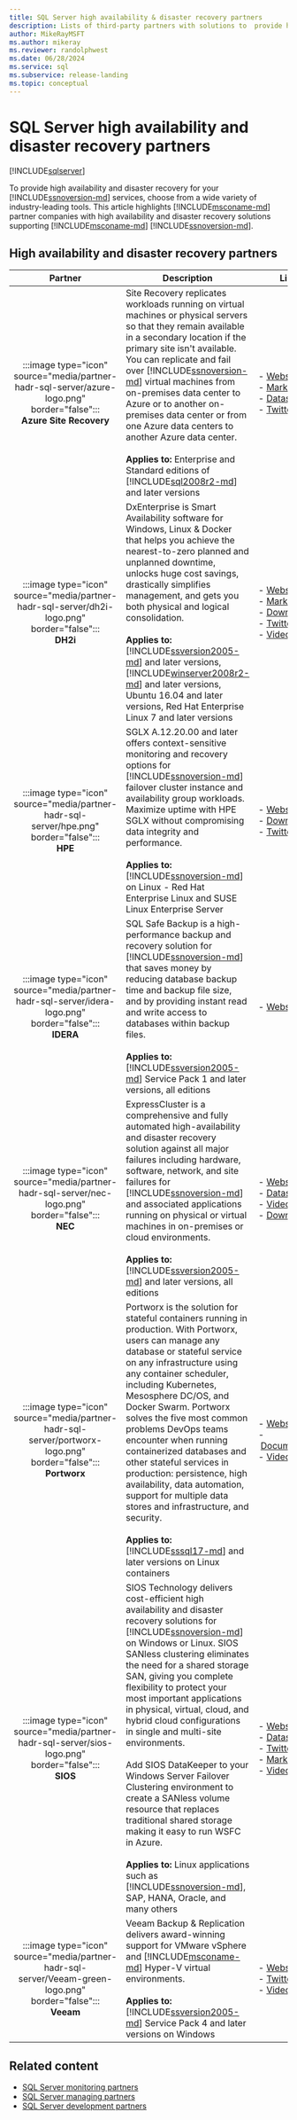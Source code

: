 ```yaml
---
title: SQL Server high availability & disaster recovery partners
description: Lists of third-party partners with solutions to  provide high availability and disaster recovery for your SQL Server services.
author: MikeRayMSFT
ms.author: mikeray
ms.reviewer: randolphwest
ms.date: 06/28/2024
ms.service: sql
ms.subservice: release-landing
ms.topic: conceptual
---
```

# SQL Server high availability and disaster recovery partners

[!INCLUDE[sqlserver](../includes/applies-to-version/sqlserver.md)]

To provide high availability and disaster recovery for your [!INCLUDE[ssnoversion-md](../includes/ssnoversion-md.md)] services, choose from a wide variety of industry-leading tools. This article highlights [!INCLUDE[msconame-md](../includes/msconame-md.md)] partner companies with high availability and disaster recovery solutions supporting [!INCLUDE[msconame-md](../includes/msconame-md.md)] [!INCLUDE[ssnoversion-md](../includes/ssnoversion-md.md)].

## High availability and disaster recovery partners

| Partner | Description | Links |
| :---: | --- | --- |
| :::image type="icon" source="media/partner-hadr-sql-server/azure-logo.png" border="false":::<br />**Azure Site Recovery** | Site Recovery replicates workloads running on virtual machines or physical servers so that they remain available in a secondary location if the primary site isn't available. You can replicate and fail over [!INCLUDE[ssnoversion-md](../includes/ssnoversion-md.md)] virtual machines from on-premises data center to Azure or to another on-premises data center or from one Azure data centers to another Azure data center.<br /><br />**Applies to:** Enterprise and Standard editions of [!INCLUDE[sql2008r2-md](../includes/sql2008r2-md.md)] and later versions | -&nbsp;[Website](/azure/site-recovery/site-recovery-sql)<br />-&nbsp;[Marketplace](https://azuremarketplace.microsoft.com/marketplace/apps?page=1&search=site%20recovery)<br />- [Datasheet](/azure/site-recovery/vmware-physical-azure-support-matrix)<br />- [Twitter](https://twitter.com/hashtag/azuresiterecovery) |
| :::image type="icon" source="media/partner-hadr-sql-server/dh2i-logo.png" border="false":::<br />**DH2i** | DxEnterprise is Smart Availability software for Windows, Linux & Docker that helps you achieve the nearest-to-zero planned and unplanned downtime, unlocks huge cost savings, drastically simplifies management, and gets you both physical and logical consolidation.<br /><br />**Applies to:** [!INCLUDE[ssversion2005-md](../includes/ssversion2005-md.md)] and later versions, [!INCLUDE[winserver2008r2-md](../includes/winserver2008r2-md.md)] and later versions, Ubuntu 16.04 and later versions, Red Hat Enterprise Linux 7 and later versions | -&nbsp;[Website](https://dh2i.com/dxenterprise-high-availability/)<br />-&nbsp;[Marketplace](https://azuremarketplace.microsoft.com/marketplace/apps/dh2icompany.dxe_byol?tab=Overview)<br />- [Download](https://dh2i.com/trial/)<br />- [Twitter](https://twitter.com/dh2i)<br />- [Video](https://dh2i.com/wp-content/uploads/2022/11/DH2I_AnimatedBrandVideo_FINAL.mp4) |
| :::image type="icon" source="media/partner-hadr-sql-server/hpe.png" border="false":::<br />**HPE** | SGLX A.12.20.00 and later offers context-sensitive monitoring and recovery options for [!INCLUDE[ssnoversion-md](../includes/ssnoversion-md.md)] failover cluster instance and availability group workloads. Maximize uptime with HPE SGLX without compromising data integrity and performance.<br /><br />**Applies to:** [!INCLUDE[ssnoversion-md](../includes/ssnoversion-md.md)] on Linux - Red Hat Enterprise Linux and SUSE Linux Enterprise Server | -&nbsp;[Website](https://www.hpe.com/us/en/product-catalog/detail/pip.376220.html)<br />- [Download](https://myenterpriselicense.hpe.com/cwp-ui/software)<br />- [Twitter](https://twitter.com/hpe) |
| :::image type="icon" source="media/partner-hadr-sql-server/idera-logo.png" border="false":::<br />**IDERA** | SQL Safe Backup is a high-performance backup and recovery solution for [!INCLUDE[ssnoversion-md](../includes/ssnoversion-md.md)] that saves money by reducing database backup time and backup file size, and by providing instant read and write access to databases within backup files.<br /><br />**Applies to:** [!INCLUDE[ssversion2005-md](../includes/ssversion2005-md.md)] Service Pack 1 and later versions, all editions | -&nbsp;[Website](https://www.idera.com/productssolutions/it-database-management-tools/) |
| :::image type="icon" source="media/partner-hadr-sql-server/nec-logo.png" border="false":::<br />**NEC** | ExpressCluster is a comprehensive and fully automated high-availability and disaster recovery solution against all major failures including hardware, software, network, and site failures for [!INCLUDE[ssnoversion-md](../includes/ssnoversion-md.md)] and associated applications running on physical or virtual machines in on-premises or cloud environments.<br /><br />**Applies to:** [!INCLUDE[ssversion2005-md](../includes/ssversion2005-md.md)] and later versions, all editions | -&nbsp;[Website](https://www.necam.com/ExpressCluster/)<br />- [Datasheet](https://www.necam.com/docs/?id=0d9ef7a7-f935-4909-b6bb-20a47b3)<br />- [Video](https://www.youtube.com/watch?v=9La3Cw1Q1Jk)<br />- [Download](https://www.necam.com/ExpressCluster/30daytrial/) |
| :::image type="icon" source="media/partner-hadr-sql-server/portworx-logo.png" border="false":::<br />**Portworx** | Portworx is the solution for stateful containers running in production. With Portworx, users can manage any database or stateful service on any infrastructure using any container scheduler, including Kubernetes, Mesosphere DC/OS, and Docker Swarm. Portworx solves the five most common problems DevOps teams encounter when running containerized databases and other stateful services in production: persistence, high availability, data automation, support for multiple data stores and infrastructure, and security.<br /><br />**Applies to:** [!INCLUDE[sssql17-md](../includes/sssql17-md.md)] and later versions on Linux containers | -&nbsp;[Website](https://portworx.com/)<br />-&nbsp;[Documentation](https://docs.portworx.com/)<br />- [Video](https://www.youtube.com/channel/UCSexpvQ9esSRgiS_Q9_3mLQ) |
| :::image type="icon" source="media/partner-hadr-sql-server/sios-logo.png" border="false":::<br />**SIOS** | SIOS Technology delivers cost-efficient high availability and disaster recovery solutions for [!INCLUDE[ssnoversion-md](../includes/ssnoversion-md.md)] on Windows or Linux. SIOS SANless clustering eliminates the need for a shared storage SAN, giving you complete flexibility to protect your most important applications in physical, virtual, cloud, and hybrid cloud configurations in single and multi-site environments.<br /><br />Add SIOS DataKeeper to your Windows Server Failover Clustering environment to create a SANless volume resource that replaces traditional shared storage making it easy to run WSFC in Azure.<br /><br />**Applies to:** Linux applications such as [!INCLUDE[ssnoversion-md](../includes/ssnoversion-md.md)], SAP, HANA, Oracle, and many others | -&nbsp;[Website](https://us.sios.com/)<br />- [Datasheet](https://us.sios.com/solutions/cloud-high-availability/azure/)<br />- [Twitter](https://www.twitter.com/SIOSTech)<br />-&nbsp;[Marketplace](https://azuremarketplace.microsoft.com/marketplace/apps/sios_datakeeper.sios-datakeeper-8)<br />- [Video](https://www.youtube.com/watch?v=U3M44gJNWQE) |
| :::image type="icon" source="media/partner-hadr-sql-server/Veeam-green-logo.png" border="false":::<br />**Veeam** | Veeam Backup & Replication delivers award-winning support for VMware vSphere and [!INCLUDE[msconame-md](../includes/msconame-md.md)] Hyper-V virtual environments.<br /><br />**Applies to:** [!INCLUDE[ssversion2005-md](../includes/ssversion2005-md.md)] Service Pack 4 and later versions on Windows | -&nbsp;[Website](https://www.veeam.com/)<br />- [Twitter](https://twitter.com/veeam)<br />- [Video](https://www.youtube.com/user/YouVeeam) |

## Related content

- [SQL Server monitoring partners](partner-monitor-sql-server.md)
- [SQL Server managing partners](partner-management-sql-server.md)
- [SQL Server development partners](partner-dev-sql-server.md)
